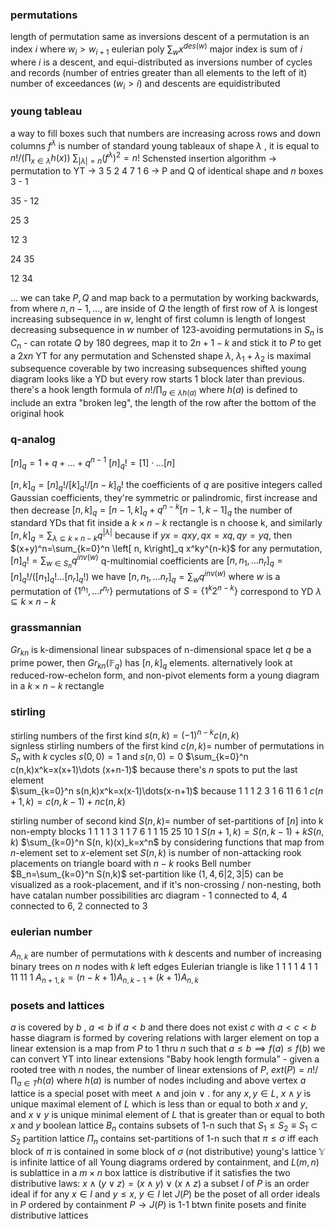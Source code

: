 ### permutations
length of permutation same as inversions
descent of a permutation is an index $i$ where $w_i>w_{i+1}$
eulerian poly $\sum_{w}x^{des(w)}$
major index is sum of $i$ where $i$ is a descent, and equi-distributed as inversions
number of cycles and records (number of entries greater than all elements to the left of it)
number of exceedances ($w_i>i$) and descents are equidistributed

### young tableau
a way to fill boxes such that numbers are increasing across rows and down columns
$f^\lambda$ is number of standard young tableaux of shape $\lambda$ , it is equal to $n!/(\prod_{x\in\lambda}h(x))$
$\sum_{|\lambda|=n}(f^\lambda)^2=n!$
Schensted insertion algorithm -> permutation to YT -> 3 5 2 4 7 1 6 ->
P and Q of identical shape and $n$ boxes
3 - 1

35 - 12

25
3

12
3

24
35

12
34

...
we can take $P,Q$ and map back to a permutation by working backwards, from where $n,n-1,\dots$, are inside of $Q$
the length of first row of $\lambda$ is longest increasing subsequence in $w$, lenght of first column is length of longest decreasing subsequence in $w$
number of 123-avoiding permutations in $S_n$ is $C_n$ - can rotate $Q$ by 180 degrees, map it to $2n+1-k$ and stick it to $P$ to get a $2xn$ YT
for any permutation and Schensted shape $\lambda$, $\lambda_1+\lambda_2$ is maximal subsequence coverable by two increasing subsequences
shifted young diagram looks like a YD but every row starts 1 block later than previous. there's a hook length formula of $n!/\prod_{a\in \lambda h(a)}$ where $h(a)$ is defined to include an extra "broken leg", the length of the row after the bottom of the original hook

### q-analog
$\left[ n\right]_q=1+q+\dots + q^{n-1}$ 
$\left[ n\right]_q!=\left[1\right]\cdot\dots \left[n\right]$

$\left[n, k \right]_q =\left[n \right]_q! / \left[k\right]_q! / \left[ n-k \right]_q!$ 
the coefficients of $q$ are positive integers called Gaussian coefficients, they're symmetric or palindromic, first increase and then decrease
$\left[n,k \right]_q = \left[n-1 ,k \right]_q+ q^{n-k} \left[n-1 ,k-1 \right]_q$ 
the number of standard YDs that fit inside a $k\times n-k$ rectangle is n choose k, and similarly
$\left[n, k \right]_q = \sum_{\lambda \subseteq k\times n-k} q^{|\lambda|}$ because 
if $yx=qxy,qx=xq,qy=yq$, then $(x+y)^n=\sum_{k=0}^n \left[ n, k\right]_q x^ky^{n-k}$
for any permutation, $\left[ n\right]_q!=\sum_{w\in S_n}q^{inv(w)}$ 
q-multinomial coefficients are $\left[n, n_1,\dots n_r \right]_q = \left[ n\right]_q!/ (\left[n_1\right]_q!\dots \left[n_r\right]_q!)$ 
we have $\left[n, n_1,\dots n_r \right]_q=\sum_w q^{inv(w)}$ where $w$ is a permutation of $\{1^{n_1},\dots r^{n_r}\}$
permutations of $S=\{1^k2^{n-k} \}$ correspond to YD $\lambda \subseteq k\times n-k$

### grassmannian
$Gr_{kn}$ is k-dimensional linear subspaces of n-dimensional space
let $q$ be a prime power, then $Gr_{kn}(\mathbb{F}_q)$ has $\left[ n, k\right]_q$ elements. alternatively look at reduced-row-echelon form, and non-pivot elements form a young diagram in a $k\times n-k$ rectangle

### stirling
stirling numbers of the first kind $s(n,k)=(-1)^{n-k}c(n,k)$  
signless stirling numbers of the first kind $c(n,k)=$ number of permutations in $S_n$ with $k$ cycles
$s(0,0)=1$ and $s(n,0)=0$ 
$\sum_{k=0}^n c(n,k)x^k=x(x+1)\dots (x+n-1)$ because there's $n$ spots to put the last element   
$\sum_{k=0}^n s(n,k)x^k=x(x-1)\dots(x-n+1)$ because 
1
1 1
2 3 1
6 11 6 1
$c(n+1,k)=c(n,k-1)+nc(n,k)$ 

stirling number of second kind $S(n,k)=$ number of set-partitions of $[n]$  into k non-empty blocks
1
1 1
1 3 1
1 7 6 1
1 15 25 10 1
$S(n+1,k)=S(n,k-1)+kS(n,k)$
$\sum_{k=0}^n S(n, k)(x)_k=x^n$ by considering functions that map from $n$-element set to $x$-element set
$S(n,k)$ is number of non-attacking rook placements on triangle board with $n-k$ rooks
Bell number $B_n=\sum_{k=0}^n S(n,k)$
set-partition like $(1,4,6|2,3|5)$ can be visualized as a rook-placement, and if it's non-crossing / non-nesting, both have catalan number possibilities
arc diagram - 1 connected to 4, 4 connected to 6, 2 connected to 3

### eulerian number
$A_{n,k}$ are number of permutations with $k$ descents and number of increasing binary trees on $n$ nodes with $k$ left edges
Eulerian triangle is like
1
1 1
1 4 1
1 11 11 1
$A_{n+1,k}=(n-k+1)A_{n,k-1}+(k+1)A_{n,k}$

### posets and lattices
$a$ is covered by $b$ , $a\lessdot b$ if $a<b$ and there does not exist $c$ with $a< c < b$
hasse diagram is formed by covering relations with larger element on top
a linear extension is a map from $P$ to 1 thru $n$ such that $a\le b\implies f(a)\le f(b)$
we can convert YT into linear extensions
"Baby hook length formula" - given a rooted tree with $n$ nodes, the number of linear extensions of $P$, $ext(P)=n!/\prod_{a\in T}h(a)$ where $h(a)$ is number of nodes including and above vertex $a$
lattice is a special poset with meet $\land$ and join $\lor$ . for any $x,y\in L$, $x\land y$ is unique maximal element of $L$ which is less than or equal to both $x$ and $y$, and $x\lor y$ is unique minimal element of $L$ that is greater than or equal to both $x$ and $y$
boolean lattice $B_n$ contains subsets of 1-n such that $S_1\le S_2 \equiv S_1\subset S_2$
partition lattice $\Pi_n$ contains set-partitions of 1-n such that $\pi\le \sigma$ iff each block of $\pi$ is contained in some block of $\sigma$ (not distributive)
young's lattice $\mathbb{Y}$ is infinite lattice of all Young diagrams ordered by containment, and $L(m,n)$ is sublattice in a $m\times n$ box
lattice is distributive if it satisfies the two distributive laws: $x\land (y\lor z)= (x\land y)\lor (x\land z)$ 
a subset $I$ of $P$ is an order ideal if for any $x\in I$ and $y\le x$, $y\in I$
let $J(P)$ be the poset of all order ideals in $P$ ordered by containment
$P\rightarrow J(P)$ is 1-1 btwn finite posets and finite distributive lattices
